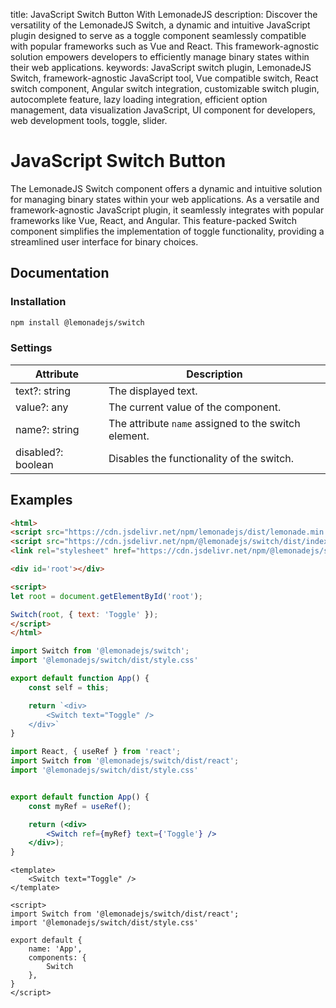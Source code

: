 title: JavaScript Switch Button With LemonadeJS
description: Discover the versatility of the LemonadeJS Switch, a dynamic and intuitive JavaScript plugin designed to serve as a toggle component seamlessly compatible with popular frameworks such as Vue and React. This framework-agnostic solution empowers developers to efficiently manage binary states within their web applications.
keywords: JavaScript switch plugin, LemonadeJS Switch, framework-agnostic JavaScript tool, Vue compatible switch, React switch component, Angular switch integration, customizable switch plugin, autocomplete feature, lazy loading integration, efficient option management, data visualization JavaScript, UI component for developers, web development tools, toggle, slider.

# JavaScript Switch Button

The LemonadeJS Switch component offers a dynamic and intuitive solution for managing binary states within your web applications. As a versatile and framework-agnostic JavaScript plugin, it seamlessly integrates with popular frameworks like Vue, React, and Angular. This feature-packed Switch component simplifies the implementation of toggle functionality, providing a streamlined user interface for binary choices.

## Documentation

### Installation

```bash
npm install @lemonadejs/switch
```

### Settings

| Attribute | Description |
|-----------|-------------|
| text?: string | The displayed text. |
| value?: any | The current value of the component. |
| name?: string | The attribute `name` assigned to the switch element. |
| disabled?: boolean | Disables the functionality of the switch. |

## Examples

```html
<html>
<script src="https://cdn.jsdelivr.net/npm/lemonadejs/dist/lemonade.min.js"></script>
<script src="https://cdn.jsdelivr.net/npm/@lemonadejs/switch/dist/index.min.js"></script>
<link rel="stylesheet" href="https://cdn.jsdelivr.net/npm/@lemonadejs/switch/dist/style.min.css" />

<div id='root'></div>

<script>
let root = document.getElementById('root');

Switch(root, { text: 'Toggle' });
</script>
</html>
```
```javascript
import Switch from '@lemonadejs/switch';
import '@lemonadejs/switch/dist/style.css'

export default function App() {
    const self = this;

    return `<div>
        <Switch text="Toggle" />
    </div>`
}
```
```jsx
import React, { useRef } from 'react';
import Switch from '@lemonadejs/switch/dist/react';
import '@lemonadejs/switch/dist/style.css'


export default function App() {
    const myRef = useRef();

    return (<div>
        <Switch ref={myRef} text={'Toggle'} />
    </div>);
}
```
```vue
<template>
    <Switch text="Toggle" />
</template>

<script>
import Switch from '@lemonadejs/switch/dist/react';
import '@lemonadejs/switch/dist/style.css'

export default {
    name: 'App',
    components: {
        Switch
    },
}
</script>
```